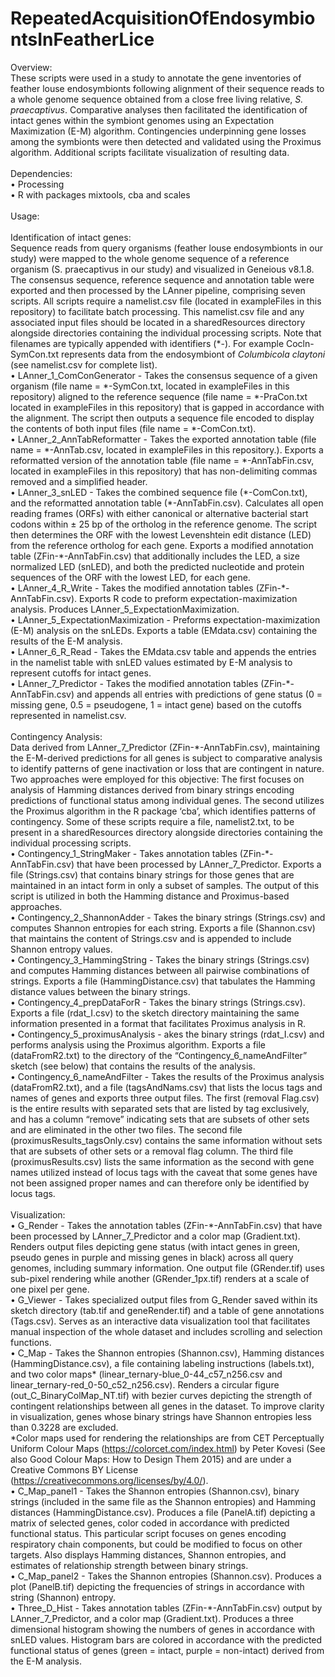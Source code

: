 # RepeatedAcquisitionOfEndosymbiontsInFeatherLice

Overview:<br>
These scripts were used in a study to annotate the gene inventories of feather louse endosymbionts following alignment of their sequence reads to a whole genome sequence obtained from a close free living relative, _S. praecaptivus_. Comparative analyses then facilitated the identification of intact genes within the symbiont genomes using an Expectation Maximization (E-M) algorithm. Contingencies underpinning gene losses among the symbionts were then detected and validated using the Proximus algorithm. Additional scripts facilitate visualization of resulting data.<br>
<br>
Dependencies:<br>
• Processing<br>
• R with packages mixtools, cba and scales<br>
<br>
Usage:<br>
<br>
Identification of intact genes:<br>
Sequence reads from query organisms (feather louse endosymbionts in our study) were mapped to the whole genome sequence of a reference organism (S. praecaptivus in our study) and visualized in Geneious v8.1.8. The consensus sequence, reference sequence and annotation table were exported and then processed by the LAnner pipeline, comprising seven scripts. All scripts require a namelist.csv file (located in exampleFiles in this repository) to facilitate batch processing. This namelist.csv file and any associated input files should be located in a sharedResources directory alongside directories containing the individual processing scripts. Note that filenames are typically appended with identifiers (\*-). For example Cocln-SymCon.txt represents data from the endosymbiont of _Columbicola claytoni_ (see namelist.csv for complete list).<br>
• LAnner_1_ComConGenerator - Takes the consensus sequence of a given organism (file name = \*-SymCon.txt, located in exampleFiles in this repository) aligned to the reference sequence (file name = \*-PraCon.txt located in exampleFiles in this repository) that is gapped in accordance with the alignment. The script then outputs a sequence file encoded to display the contents of both input files (file name = \*-ComCon.txt).<br>
• LAnner_2_AnnTabReformatter - Takes the exported annotation table (file name = \*-AnnTab.csv, located in exampleFiles in this repository.). Exports a reformatted version of the annotation table (file name = \*-AnnTabFin.csv, located in exampleFiles in this repository) that has non-delimiting commas removed and a simplified header.<br>
• LAnner_3_snLED - Takes the combined sequence file (\*-ComCon.txt), and the reformatted annotation table (\*-AnnTabFin.csv). Calculates all open reading frames (ORFs) with either canonical or alternative bacterial start codons within ± 25 bp of the ortholog in the reference genome. The script then determines the ORF with the lowest Levenshtein edit distance (LED) from the reference ortholog for each gene. Exports a modified annotation table (ZFin-\*-AnnTabFin.csv) that additionally includes the LED, a size normalized LED (snLED), and both the predicted nucleotide and protein sequences of the ORF with the lowest LED, for each gene.<br>
• LAnner_4_R_Write - Takes the modified annotation tables (ZFin-\*-AnnTabFin.csv). Exports R code to preform expectation-maximization analysis. Produces LAnner_5_ExpectationMaximization. <br>
• LAnner_5_ExpectationMaximization - Preforms expectation-maximization (E-M) analysis on the snLEDs. Exports a table (EMdata.csv) containing the results of the E-M analysis.<br>
• LAnner_6_R_Read - Takes the EMdata.csv table and appends the entries in the namelist table with snLED values estimated by E-M analysis to represent cutoffs for intact genes.<br>
• LAnner_7_Predictor - Takes the modified annotation tables (ZFin-\*-AnnTabFin.csv) and appends all entries with predictions of gene status (0 = missing gene, 0.5 = pseudogene, 1 = intact gene) based on the cutoffs represented in namelist.csv.<br>
<br>
Contingency Analysis:<br>
Data derived from LAnner_7_Predictor (ZFin-\*-AnnTabFin.csv), maintaining the E-M-derived predictions for all genes is subject to comparative analysis to identify patterns of gene inactivation or loss that are contingent in nature. Two approaches were employed for this objective: The first focuses on analysis of Hamming distances derived from binary strings encoding predictions of functional status among individual genes. The second utilizes the Proximus algorithm in the R package ‘cba’, which identifies patterns of contingency. Some of these scripts require a file, namelist2.txt, to be present in a sharedResources directory alongside directories containing the individual processing scripts.<br>
• Contingency_1_StringMaker - Takes annotation tables (ZFin-\*-AnnTabFin.csv) that have been processed by LAnner_7_Predictor. Exports a file (Strings.csv) that contains binary strings for those genes that are maintained in an intact form in only a subset of samples. The output of this script is utilized in both the Hamming distance and Proximus-based approaches. <br>
• Contingency_2_ShannonAdder - Takes the binary strings (Strings.csv) and computes Shannon entropies for each string. Exports a file (Shannon.csv) that maintains the content of Strings.csv and is appended to include Shannon entropy values.<br>
• Contingency_3_HammingString - Takes the binary strings (Strings.csv) and computes Hamming distances between all pairwise combinations of strings. Exports a file (HammingDistance.csv) that tabulates the Hamming distance values between the binary strings.<br>
• Contingency_4_prepDataForR - Takes the binary strings (Strings.csv). Exports a file (rdat_I.csv) to the sketch directory maintaining the same information presented in a format that facilitates Proximus analysis in R.<br>
• Contingency_5_proximusAnalysis - akes the binary strings (rdat_I.csv) and performs analysis using the Proximus algorithm. Exports a file (dataFromR2.txt) to the directory of the “Contingency_6_nameAndFilter” sketch (see below) that contains the results of the analysis. <br>
• Contingency_6_nameAndFilter - Takes the results of the Proximus analysis (dataFromR2.txt), and a file (tagsAndNams.csv) that lists the locus tags and names of genes and exports three output files. The first (removal Flag.csv) is the entire results with separated sets that are listed by tag exclusively, and has a column “remove” indicating sets that are subsets of other sets and are eliminated in the other two files. The second file (proximusResults_tagsOnly.csv) contains the same information without sets that are subsets of other sets or a removal flag column. The third file (proximusResults.csv) lists the same information as the second with gene names utilized instead of locus tags with the caveat that some genes have not been assigned proper names and can therefore only be identified by locus tags.<br>
<br>
Visualization:<br>
• G_Render - Takes the annotation tables (ZFin-\*-AnnTabFin.csv) that have been processed by LAnner_7_Predictor and a color map (Gradient.txt). Renders output files depicting gene status (with intact genes in green, pseudo genes in purple and missing genes in black) across all query genomes, including summary information. One output file (GRender.tif) uses sub-pixel rendering while another (GRender_1px.tif) renders at a scale of one pixel per gene.<br>
• G_Viewer - Takes specialized output files from G_Render saved within its sketch directory (tab.tif and geneRender.tif) and a table of gene annotations (Tags.csv). Serves as an interactive data visualization tool that facilitates manual inspection of the whole dataset and includes scrolling and selection functions.<br>
• C_Map - Takes the Shannon entropies (Shannon.csv), Hamming distances (HammingDistance.csv), a file containing labeling instructions (labels.txt), and two color maps\* (linear_ternary-blue_0-44_c57_n256.csv and linear_ternary-red_0-50_c52_n256.csv). Renders a circular figure (out_C_BinaryColMap_NT.tif) with bezier curves depicting the strength of contingent relationships between all genes in the dataset. To improve clarity in visualization, genes whose binary strings have Shannon entropies less than 0.3228 are excluded. <br>
\*Color maps used for rendering the relationships are from CET Perceptually Uniform Colour Maps (https://colorcet.com/index.html) by Peter Kovesi (See also Good Colour Maps: How to Design Them 2015) and are under a Creative Commons BY License (https://creativecommons.org/licenses/by/4.0/).<br>
• C_Map_panel1 - Takes the Shannon entropies (Shannon.csv), binary strings (included in the same file as the Shannon entropies) and Hamming distances (HammingDistance.csv).  Produces a file (PanelA.tif) depicting a matrix of selected genes, color coded in accordance with predicted functional status. This particular script focuses on genes encoding respiratory chain components, but could be modified to focus on other targets. Also displays Hamming distances, Shannon entropies, and estimates of relationship strength between binary strings.<br>
• C_Map_panel2 - Takes the Shannon entropies (Shannon.csv). Produces a plot (PanelB.tif) depicting the frequencies of strings in accordance with string (Shannon) entropy.<br>
• Three_D_Hist - Takes annotation tables (ZFin-\*-AnnTabFin.csv) output by LAnner_7_Predictor, and a color map (Gradient.txt). Produces a three dimensional histogram showing the numbers of genes in accordance with snLED values. Histogram bars are colored in accordance with the predicted functional status of genes (green = intact, purple = non-intact) derived from the E-M analysis. <br>

